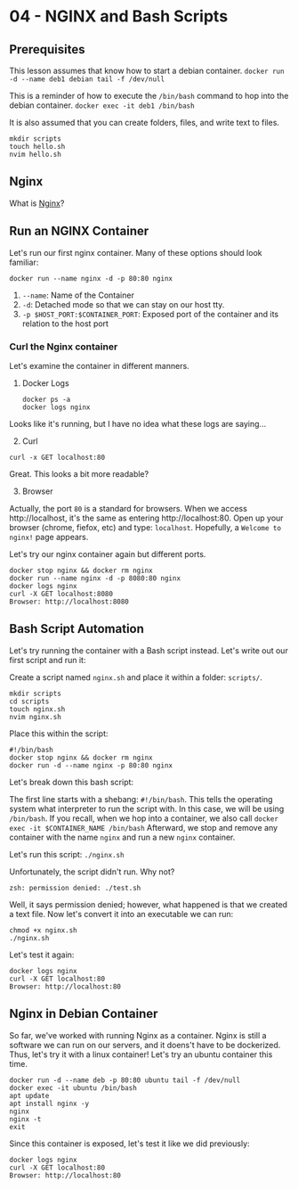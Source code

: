 # 04 - NGINX and Bash Scripts

## Prerequisites
This lesson assumes that know how to start a debian container.
```docker run -d --name deb1 debian tail -f /dev/null```

This is a reminder of how to execute the `/bin/bash` command to hop into the debian container.
```docker exec -it deb1 /bin/bash```

It is also assumed that you can create folders, files, and write text to files.
```
mkdir scripts
touch hello.sh
nvim hello.sh
```

## Nginx
What is [Nginx](https://www.nginx.com/resources/glossary/nginx/)?

## Run an NGINX Container
Let's run our first nginx container. Many of these options should look familiar:
```
docker run --name nginx -d -p 80:80 nginx
```

1. `--name`: Name of the Container
2. `-d`: Detached mode so that we can stay on our host tty.
3. `-p $HOST_PORT:$CONTAINER_PORT`: Exposed port of the container and its relation to the host port

### Curl the Nginx container
Let's examine the container in different manners.
1. Docker Logs
    ```
    docker ps -a
    docker logs nginx
    ```
Looks like it's running, but I have no idea what these logs are saying...

2. Curl
```
curl -x GET localhost:80
```
Great. This looks a bit more readable?

3. Browser

Actually, the port `80` is a standard for browsers. When we access http://localhost, it's the same as 
entering http://localhost:80. Open up your browser (chrome, fiefox, etc) and type: `localhost`.
Hopefully, a `Welcome to nginx!` page appears.

Let's try our nginx container again but different ports.
```
docker stop nginx && docker rm nginx
docker run --name nginx -d -p 8080:80 nginx
docker logs nginx
curl -X GET localhost:8080
Browser: http://localhost:8080
```

## Bash Script Automation
Let's try running the container with a Bash script instead.
Let's write out our first script and run it:

Create a script named `nginx.sh` and place it within a folder: `scripts/`.

```
mkdir scripts
cd scripts
touch nginx.sh
nvim nginx.sh
```

Place this within the script:
```
#!/bin/bash
docker stop nginx && docker rm nginx
docker run -d --name nginx -p 80:80 nginx
```

Let's break down this bash script:

The first line starts with a shebang: `#!/bin/bash`. This tells the operating system what interpreter to run the script with.
In this case, we will be using `/bin/bash`. If you recall, when we hop into a container, we also call `docker exec -it $CONTAINER_NAME /bin/bash`
Afterward, we stop and remove any container with the name `nginx` and run a new `nginx` container.

Let's run this script:
`./nginx.sh`

Unfortunately, the script didn't run. Why not?
```
zsh: permission denied: ./test.sh
```

Well, it says permission denied; however, what happened is that we created a text file. Now let's convert it into an executable we can run:
```
chmod +x nginx.sh
./nginx.sh
```

Let's test it again:
```
docker logs nginx
curl -X GET localhost:80
Browser: http://localhost:80
```

## Nginx in Debian Container
So far, we've worked with running Nginx as a container. Nginx is still a software we can run on our servers, and it doens't have to be dockerized.
Thus, let's try it with a linux container! Let's try an ubuntu container this time.

```
docker run -d --name deb -p 80:80 ubuntu tail -f /dev/null
docker exec -it ubuntu /bin/bash
apt update
apt install nginx -y
nginx
nginx -t
exit
```

Since this container is exposed, let's test it like we did previously:
```
docker logs nginx
curl -X GET localhost:80
Browser: http://localhost:80
```
